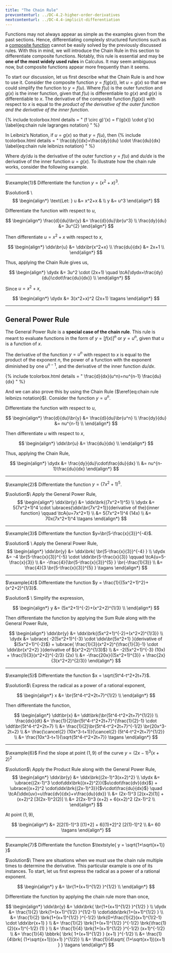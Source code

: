 ```yaml
---
title: "The Chain Rule"
prevcontenturl: ../DC-4.2-higher-order-derivatives
nextcontenturl: ../DC-4.4-implicit-differentiation
---
```



Functions may not always appear as simple as the examples given from the past sections. Hence, differentiating complexly structured functions such as a [composite function](../DC-1.4-composite-functions) cannot be easily solved by the previously discussed rules. With this in mind, we will introduce the Chain Rule in this section to differentiate composite functions. Notably, this rule is essential and may be **one of the most widely used rules** in Calculus. It may seem ambiguous now, but composite functions appear more frequently than it seems.

To start our discussion, let us first describe what the Chain Rule is and how to use it. Consider the composite function $y=f(g(x))$, let $u=g(x)$ so that we could simplify the function to  $y=f(u)$. Where $f(u)$ is the outer function and $g(x)$ is the inner function, given that $f(u)$ is differentiable to $g(x)$ and $g(x)$ is differentiable to $x$. The derivative of the composite function $f(g(x))$ with respect to $x$ is equal to the *product of the derivative of the outer function and the derivative of the inner function*.

{% include tcolorbox.html
    details = "
	(f \circ g)'(x) = f'(g(x)) \cdot g'(x)
	\label{eq:chain rule lagranges notation}
    "
%}

In Leibniz’s Notation, if $u=g(x)$ so that $y=f(u)$, then
{% include tcolorbox.html
    details = "
	\frac{dy}{dx}=\frac{dy}{du} \cdot \frac{du}{dx}
	\label{eq:chain rule leibnizs notation}
    "
%}

Where $dy/du$ is the derivative of the outer function $y=f(u)$ and $du/dx$ is the derivative of the inner function $u=g(x)$. To illustrate how the chain rule works, consider the following example.

---
$\example{1}$
Differentiate the function $y = (x^2+x)^3$.

$\solution$ \\
$$
\begin{align*}
	\text{Let: } u &= x^2+x & \\
	y &= u^3
\end{align*}
$$

Differentiate the function with respect to $u$,

$$
\begin{align*}
	\frac{d}{du}\br{y} &= \frac{d}{du}\br{u^3} \\
	\frac{dy}{du} &= 3u^{2}
\end{align*}
$$

Then differentiate $u=x^2+x$ with respect to $x$,

$$
\begin{align*}
	\ddx\br{u} &= \ddx\br{x^2+x} \\
	\frac{du}{dx} &= 2x+1 \\
\end{align*}
$$

Thus, applying the Chain Rule gives us,

$$
\begin{align*}
	\dydx &= 3u^2 \cdot (2x+1) \quad \tcA{\dydx=\frac{dy}{du}\cdot\frac{du}{dx}} \\
\end{align*}
$$

Since $u=x^2+x$,

$$
\begin{align*}
	\dydx &= 3(x^2+x)^2 (2x+1)	\tagans
\end{align*}
$$









---

## General Power Rule

The General Power Rule is a **special case of the chain rule**. 
This rule is meant to evaluate functions in the form of $y=[f(x)]^n$ or $y=u^n$, given that $u$ is a function of $x$.

The derivative of the function $y=u^n$ with respect to $x$ is equal to the product of the exponent $n$, the power of a function with the exponent diminished by one $u^{n-1}$, and the derivative of the inner function ${du}/{dx}$.

{% include tcolorbox.html
    details = "
	\frac{d}{dx}(u^n)=nu^{n-1} \frac{du}{dx}
    "
%}

And we can also prove this by using the Chain Rule ($\eref{eq:chain rule leibnizs notation}$). Consider the function $y=u^n$.


Differentiate the function with respect to $u$,

$$
\begin{align*}
	\frac{d}{du}\br{y} &= \frac{d}{du}\br{u^n} \\
	\frac{dy}{du} &= nu^{n-1} \\
\end{align*}
$$

Then differentiate $u$ with respect to $x$,

$$
\begin{align*}
	\ddx\br{u} &= \frac{du}{dx} \\
\end{align*}
$$

Thus, applying the Chain Rule,

$$
\begin{align*}
	\dydx &= \frac{dy}{du}\cdot\frac{du}{dx} \\
	&= nu^{n-1}\frac{du}{dx}
\end{align*}
$$


---
$\example{2}$
Differentiate the function $y=(7x^2+1)^5$.

$\solution$\\
Apply the General Power Rule,
$$
\begin{align*}
	\ddx\br{y} &= \ddx\brk{(7x^2+1)^5} \\
	\dydx &= 5(7x^2+1)^4 \cdot \ubraces{\ddx\br{7x^2+1}}{derivative of the}{inner function} \qquad \tcA{u=7x^2+1} \\
	&= 5(7x^2+1)^4 (14x) \\
	&= 70x(7x^2+1)^4		\tagans
\end{align*}
$$








---
$\example{3}$
Differentiate the function $y=\br{5-\frac{x}{3}}^{-4}$.

$\solution$ \\
Apply the General Power Rule,
$$
\begin{align*}
	\ddx\br{y} &= \ddx\brk{ \br{5-\frac{x}{3}}^{-4} } \\
	\dydx &= -4 \br{5-\frac{x}{3}}^{-5} \cdot \ddx\br{5-\frac{x}{3}} \qquad \tcA{u=5-\frac{x}{3}} \\
	&= -\frac{4}{\br{5-\frac{x}{3}}^{5} } \br{-\frac{1}{3}} \\
	&= \frac{4}{3 \br{5-\frac{x}{3}}^{5} }		\tagans
\end{align*}
$$

<!-- \note{This can still be simplified} -->




---
$\example{4}$
Differentiate the function $y = \frac{1}{(5x^2+1)^2}+(x^2+2)^{1/3}$.


$\solution$ \\
Simplify the expression,

$$
\begin{align*}
	y &= (5x^2+1)^{-2}+(x^2+2)^{1/3} \\
\end{align*}
$$

Then differentiate the function by applying the Sum Rule along with the General Power Rule,

$$
\begin{align*}
	\ddx\br{y} &= \ddx\brk{(5x^2+1)^{-2}+(x^2+2)^{1/3}} \\
	\dydx &= \ubrace{ -2(5x^2+1)^{-3} \cdot \ddx\br{5x^2+1} }{derivative of $(5x^2+1)^{-2}$} + 
		\ubrace{ \frac{1}{3}(x^2+2)^{\frac{1}{3}-1} \cdot \ddx\br{x^2+2} }{derivative of $(x^2+2)^{1/3}$} \\
	&= -2(5x^2+1)^{-3} (10x) + \frac{1}{3}(x^2+2)^{-2/3} (2x) \\
	&= -\frac{20x}{(5x^2+1)^{3}} + \frac{2x}{3(x^2+2)^{2/3}}
\end{align*}
$$



---
$\example{5}$
Differentiate the function $x = \sqrt{5t^4-t^2+2t+7}$.

$\solution$\\
Express the radical as a power of a rational exponent,

$$
\begin{align*}
	x &= \br{5t^4-t^2+2t+7}^{1/2} \\
\end{align*}
$$

Then differentiate the function,

$$
\begin{align*}
	\ddt\br{x} &= \ddt\brk{\br{5t^4-t^2+2t+7}^{1/2}} \\
	\frac{dx}{dt} &= \frac{1}{2}\br{5t^4-t^2+2t+7}^{\frac{1}{2}-1} 
		\cdot \ddt\br{5t^4-t^2+2t+7} \\
	&= \frac{1}{2}\br{5t^4-t^2+2t+7}^{-1/2} \br{20x^3-2t+2} \\
	&= \frac{\cancel{2} (10x^3-t+1)}{\cancel{2} (5t^4-t^2+2t+7)^{1/2}} \\
	&= \frac{10x^3-t+1}{\sqrt{5t^4-t^2+2t+7}}		\tagans
\end{align*}
$$




---
$\example{6}$
Find the slope at point $(1,9)$ of the curve $y = (2x-1)^3(x+2)^2$

$\solution$\\
Apply the Product Rule along with the General Power Rule,
$$
\begin{align*}
	\ddx\br{y} &= \ddx\brk{(2x-1)^3(x+2)^2} \\
	\dydx &= \ubrace{(2x-1)^3 \cdot\ddx\brk{(x+2)^2}}{$u\cdot\frac{dv}{dx}$} + \ubrace{(x+2)^2 \cdot\ddx\brk{(2x-1)^3}}{$v\cdot\frac{du}{dx}$} 
		\quad \tcA{\ddx{uv}=u\frac{dv}{dx}+v\frac{du}{dx}} \\
	&= (2x-1)^3 [2(x+2)(1)] + (x+2)^2 [3(2x-1)^2(2)] \\
	&= 2(2x-1)^3 (x+2) + 6(x+2)^2 (2x-1)^2 \\
\end{align*}
$$

At point $(1,9)$,

$$
\begin{align*}
	&= 2[2(1)-1]^3 [(1)+2] + 6[(1)+2]^2 [2(1)-1]^2 \\
	&= 60		\tagans
\end{align*}
$$


---
$\example{7}$
Differentiate the function $\textstyle{ y = \sqrt{1+\sqrt{x+1}} }$

$\solution$\\
There are situations when we must use the chain rule multiple times to determine the derivative. This particular example is one of its instances. To start, let us first express the radical as a power of a rational exponent.

$$
\begin{align*}
	y &= \br{1+(x+1)^{1/2} }^{1/2} \\
\end{align*}
$$

Differentiate the function by applying the chain rule more than once,

$$
\begin{align*}
	\ddx\br{y} &= \ddx\brk{ \br{1+(x+1)^{1/2} }^{1/2} } \\
	\dydx &= \frac{1}{2} \brk{1+(x+1)^{1/2} }^{1/2-1} \cdot\ddx\brk{1+(x+1)^{1/2} } \\
	&= \frac{1}{2} \brk{1+(x+1)^{1/2} }^{-1/2} \brk{0+\frac{1}{2}(x+1)^{1/2-1} \cdot \ddx\br{x+1} } \\
	&= \frac{1}{2} \brk{1+(x+1)^{1/2} }^{-1/2} \brk{\frac{1}{2}(x+1)^{-1/2} (1) } \\
	&= \frac{1}{4} \brk{1+(x+1)^{1/2} }^{-1/2} (x+1)^{-1/2} \\
	&= \frac{1}{4} \bbbrk{ \brk{ 1+(x+1)^{1/2} } (x+1) }^{-1/2} \\
	&= \frac{1}{4\brk{ (1+\sqrt{x+1})(x+1) }^{1/2}} \\
	&= \frac{1}{4\sqrt{ (1+\sqrt{x+1})(x+1) } }		\tagans
\end{align*}
$$








